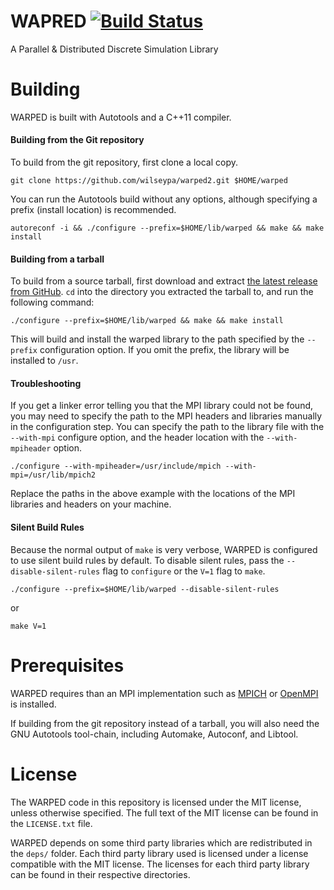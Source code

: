 # WAPRED [![Build Status](http://img.shields.io/travis/wilseypa/warped2/master.svg)](https://travis-ci.org/wilseypa/warped2)

A Parallel & Distributed Discrete Simulation Library

# Building

WARPED is built with Autotools and a C++11 compiler.

#### Building from the Git repository

To build from the git repository, first clone a local copy.

	git clone https://github.com/wilseypa/warped2.git $HOME/warped

You can run the Autotools build without any options, although specifying a prefix (install
location) is recommended.

	autoreconf -i && ./configure --prefix=$HOME/lib/warped && make && make install

#### Building from a tarball

To build from a source tarball, first download and extract [the latest release from
GitHub](https://github.com/wilseypa/warped/releases). `cd` into the directory you
extracted the tarball to, and run the following command:

	./configure --prefix=$HOME/lib/warped && make && make install

This will build and install the warped library to the path specified by the `--prefix`
configuration option. If you omit the prefix, the library will be installed to `/usr`.

#### Troubleshooting

If you get a linker error telling you that the MPI library could not be found, you may need
to specify the path to the MPI headers and libraries manually in the configuration
step. You can specify the path to the library file with the `--with-mpi` configure option,
and the header location with the `--with-mpiheader` option.

 	./configure --with-mpiheader=/usr/include/mpich --with-mpi=/usr/lib/mpich2

Replace the paths in the above example with the locations of the MPI libraries and headers
on your machine.   

#### Silent Build Rules

Because the normal output of `make` is very verbose, WARPED is configured to use silent
build rules by default. To disable silent rules, pass the `--disable-silent-rules` flag to
`configure` or the `V=1` flag to `make`.

    ./configure --prefix=$HOME/lib/warped --disable-silent-rules

or

    make V=1

# Prerequisites

WARPED requires than an MPI implementation such as [MPICH](http://www.mpich.org/) or
[OpenMPI](http://www.open-mpi.org/) is installed.  

If building from the git repository instead of a tarball, you  will also need the GNU
Autotools tool-chain, including Automake, Autoconf, and Libtool. 

# License

The WARPED code in this repository is licensed under the MIT license, unless otherwise
specified. The full text of the MIT license can be found in the `LICENSE.txt` file.  

WARPED depends on some third party libraries which are redistributed in the `deps/`
folder. Each third party library used is licensed under a license compatible with the MIT
license. The licenses for each third party library can be found in their respective
directories. 
